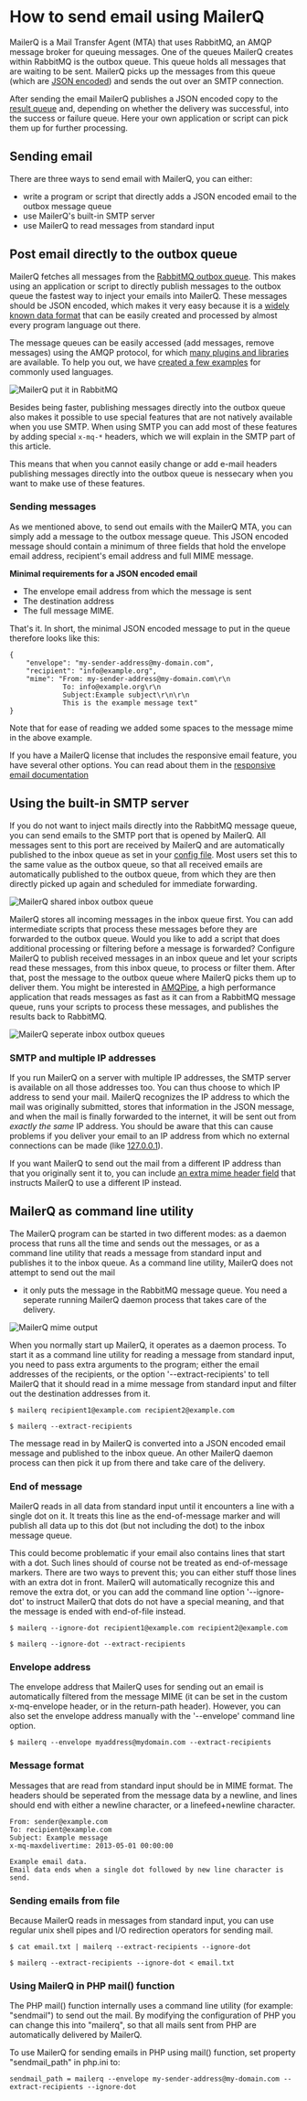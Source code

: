 # How to send email using MailerQ

MailerQ is a Mail Transfer Agent (MTA) that uses RabbitMQ, an AMQP message broker 
for queuing messages. One of the queues MailerQ creates within RabbitMQ is the outbox 
queue. This queue holds all messages that are waiting to be sent. MailerQ picks up 
the messages from this queue (which are [JSON encoded](http://www.json.org "JSON website")) and sends the out over an SMTP 
connection. 

After sending the email MailerQ publishes a JSON encoded copy to the [result queue](result-queue "MailerQ result queue") 
and, depending on whether the delivery was successful, into the success or failure queue. 
Here your own application or script can pick them up for further processing. 


## Sending email

There are three ways to send email with MailerQ, you can either:

*   write a program or script that directly adds a JSON encoded email to the outbox message queue 
*   use MailerQ's built-in SMTP server
*   use MailerQ to read messages from standard input

## Post email directly to the outbox queue

MailerQ fetches all messages from the [RabbitMQ outbox queue](rabbitmq-config "RabbitmQ configuration"). 
This makes using an application or script to directly publish messages to the outbox queue 
the fastest way to inject your emails into MailerQ. These messages should be JSON encoded, 
which makes it very easy because it is a [widely known data format](http://www.json.org)  that 
can be easily created and processed by almost every program language out there. 

The message queues can be easily accessed (add messages, remove messages) using the AMQP protocol, 
for which [many plugins and libraries](http://www.rabbitmq.com/devtools.html) are available. 
To help you out, we have [created a few examples](mailerq-examples "MailerQ examples") 
for commonly used languages.

![MailerQ put it in RabbitMQ](mailerq-put-it-in-rabbitmq.png)

Besides being faster, publishing messages directly into the outbox queue also makes it 
possible to use special features that are not natively available when you use SMTP. When 
using SMTP you can add most of these features by adding special `x-mq-*` headers, which 
we will explain in the SMTP part of this article. 

This means that when you cannot easily change or add e-mail headers publishing messages 
directly into the outbox queue is nessecary when you want to make use of these features. 


### Sending messages

As we mentioned above, to send out emails with the MailerQ MTA, you can simply 
add a message to the outbox message queue. This JSON encoded message should 
contain a minimum of three fields that hold the envelope email address, 
recipient's email address and full MIME message.

**Minimal requirements for a JSON encoded email**

*   The envelope email address from which the message is sent
*   The destination address
*   The full message MIME.

That's it. In short, the minimal JSON encoded message to put in the queue 
therefore looks like this:

````
{
    "envelope": "my-sender-address@my-domain.com",
    "recipient": "info@example.org",
    "mime": "From: my-sender-address@my-domain.com\r\n
             To: info@example.org\r\n
             Subject:Example subject\r\n\r\n
             This is the example message text"
}

````

Note that for ease of reading we added some spaces to the message mime in the 
above example.

If you have a MailerQ license that includes the responsive email feature, you have 
several other options. You can read about them in the [responsive email documentation](responsiveemail)

## Using the built-in SMTP server

If you do not want to inject mails directly into the RabbitMQ message queue, you 
can send emails to the SMTP port that is opened by MailerQ. All messages 
sent to this port are received by MailerQ and are automatically published to the 
inbox queue as set in your [config file](configuration "MailerQ configuration"). 
Most users set this to the same value as the outbox queue, so that all received emails are 
automatically published to the outbox queue, from which they are then directly 
picked up again and scheduled for immediate forwarding.

![MailerQ shared inbox outbox queue](mailerq-shared-inbox-outbox-queue.png)

MailerQ stores all incoming messages in the inbox queue first. You can add 
intermediate scripts that process these messages before they are forwarded to 
the outbox queue. Would you like to add a script that does additional processing 
or filtering before a message is forwarded? Configure MailerQ to publish received 
messages in an inbox queue and let your scripts read these messages, from this 
inbox queue, to process or filter them. After that, post the message to the outbox 
queue where MailerQ picks them up to deliver them. You might be interested in 
[AMQPipe](https://www.amqpipe.com "AMQPipe"), a high performance application that 
reads messages as fast as it can from a RabbitMQ message queue, runs your scripts 
to process these messages, and publishes the results back to RabbitMQ.

![MailerQ seperate inbox outbox queues](mailerq-seperate-inbox-outbox-queues.png)

### SMTP and multiple IP addresses

If you run MailerQ on a server with multiple IP addresses, the SMTP server is 
available on all those addresses too. You can thus choose to which IP address 
to send your mail. MailerQ recognizes the IP address to which the mail was 
originally submitted, stores that information in the JSON message, and when 
the mail is finally forwarded to the internet, it will be sent out from _exactly 
the same_ IP address. You should be aware that this can cause problems if you 
deliver your email to an IP address from which no external connections can be 
made (like [127.0.0.1](http://en.wikipedia.org/wiki/Localhost)).

If you want MailerQ to send out the mail from a different IP address than that 
you originally sent it to, you can include [an extra mime header field](delivery-properties) 
that instructs MailerQ to use a different IP instead.

## MailerQ as command line utility

The MailerQ program can be started in two different modes: as a daemon process 
that runs all the time and sends out the messages, or as a command line 
utility that reads a message from standard input and publishes it to the inbox 
queue. As a command line utility, MailerQ does not attempt to send out the mail 
- it only puts the message in the RabbitMQ message queue. You need a seperate 
running MailerQ daemon process that takes care of the delivery.

![MailerQ mime output](mailerq-mime-output-stdout.png)

When you normally start up MailerQ, it operates as a daemon process. To start 
it as a command line utility for reading a message from standard input, you need 
to pass extra arguments to the program; either the email addresses of the recipients, 
or the option '--extract-recipients' to tell MailerQ that it should read in a 
mime message from standard input and filter out the destination addresses from it.

````
$ mailerq recipient1@example.com recipient2@example.com

````

````
$ mailerq --extract-recipients

````

The message read in by MailerQ is converted into a JSON encoded email message 
and published to the inbox queue. An other MailerQ daemon process can then pick 
it up from there and take care of the delivery.

### End of message

MailerQ reads in all data from standard input until it encounters a line with a 
single dot on it. It treats this line as the end-of-message marker and will 
publish all data up to this dot (but not including the dot) to the inbox message queue.

This could become problematic if your email also contains lines that start with 
a dot. Such lines should of course not be treated as end-of-message markers. There 
are two ways to prevent this; you can either stuff those lines with an extra dot 
in front. MailerQ will automatically recognize this and remove the extra dot, or 
you can add the command line option '--ignore-dot' to instruct MailerQ that dots 
do not have a special meaning, and that the message is ended with end-of-file instead.

````
$ mailerq --ignore-dot recipient1@example.com recipient2@example.com

````

````
$ mailerq --ignore-dot --extract-recipients

````

### Envelope address

The envelope address that MailerQ uses for sending out an email is automatically 
filtered from the message MIME (it can be set in the custom x-mq-envelope header, 
or in the return-path header). However, you can also set the envelope address 
manually with the '--envelope' command line option.

````
$ mailerq --envelope myaddress@mydomain.com --extract-recipients

````

### Message format

Messages that are read from standard input should be in MIME format. The headers 
should be seperated from the message data by a newline, and lines should end with 
either a newline character, or a linefeed+newline character.

````
From: sender@example.com
To: recipient@example.com
Subject: Example message
x-mq-maxdelivertime: 2013-05-01 00:00:00

Example email data.
Email data ends when a single dot followed by new line character is send.

````

### Sending emails from file

Because MailerQ reads in messages from standard input, you can use regular unix 
shell pipes and I/O redirection operators for sending mail.

````
$ cat email.txt | mailerq --extract-recipients --ignore-dot

````

````
$ mailerq --extract-recipients --ignore-dot < email.txt 

````

### Using MailerQ in PHP mail() function

The PHP mail() function internally uses a command line utility (for example: "sendmail") 
to send out the mail. By modifying the configuration of PHP you can change this into 
"mailerq", so that all mails sent from PHP are automatically delivered by MailerQ.

To use MailerQ for sending emails in PHP using mail() function, set property 
"sendmail_path" in php.ini to:

````
sendmail_path = mailerq --envelope my-sender-address@my-domain.com --extract-recipients --ignore-dot

````


